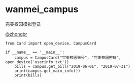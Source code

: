 # wanmei_campus
完美校园模拟登录

[@zhongbr](https://github.com/zhongbr)

```python3
from Card import open_device, CampusCard

if __name__ == '__main__':
    campus = CampusCard("完美校园账号", "完美校园密码", open_device('userinfo.txt'))
    bills = campus.get_bill("2019-06-01", "2019-07-31")
    print(campus.get_main_info())
    print(bills)
```
